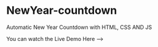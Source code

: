 # NewYear-countdown
Automatic New Year Countdown with HTML, CSS AND JS

You can watch the Live Demo Here --> 
